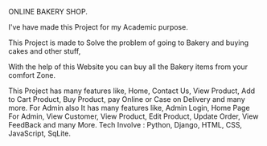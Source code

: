 ONLINE BAKERY SHOP.

I've have made this Project for my Academic purpose.

This Project is made to Solve the problem of going to Bakery and buying cakes and other stuff, 

With the help of this Website you can buy all the Bakery items from your comfort Zone.

This Project has many features like, Home, Contact Us, View Product, Add to Cart Product,
Buy Product, pay Online or Case on Delivery and many more.
For Admin also It has many features like, Admin Login, Home Page For Admin,
View Customer, View Product, Edit Product, Update Order, View FeedBack and many More.
Tech Involve : Python, Django, HTML, CSS, JavaScript, SqLite.

